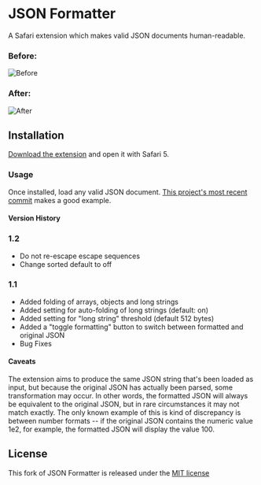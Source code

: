 # JSON Formatter

A Safari extension which makes valid JSON documents human-readable.

### Before:
![Before][i1]
### After:
![After][i2]

## Installation
[Download the extension][1] and open it with Safari 5.

### Usage
Once installed, load any valid JSON document. [This project's most recent
commit][2] makes a good example.

#### Version History

### 1.2
* Do not re-escape escape sequences
* Change sorted default to off

### 1.1
* Added folding of arrays, objects and long strings
* Added setting for auto-folding of long strings (default: on)
* Added setting for "long string" threshold (default 512 bytes)
* Added a "toggle formatting" button to switch between formatted and original JSON
* Bug Fixes

#### Caveats
The extension aims to produce the same JSON string that's been loaded as input,
but because the original JSON has actually been parsed, some transformation may
occur. In other words, the formatted JSON will always be equivalent to the
original JSON, but in rare circumstances it may not match exactly. The only
known example of this is kind of discrepancy is between number formats -- if the
original JSON contains the numeric value 1e2, for example, the formatted JSON
will display the value 100.

## License

This fork of JSON Formatter is released under the [MIT license](http://www.opensource.org/licenses/MIT)

[1]: http://github.com/ferrous26/safari-json-formatter/downloads
[2]: http://github.com/ferrous26/safari-json-formatter/commit/HEAD.json
[i1]: https://github.com/ferrous26/safari-json-formatter/raw/HEAD/illustration_before.png
[i2]: https://github.com/ferrous26/safari-json-formatter/raw/HEAD/illustration_after.png
